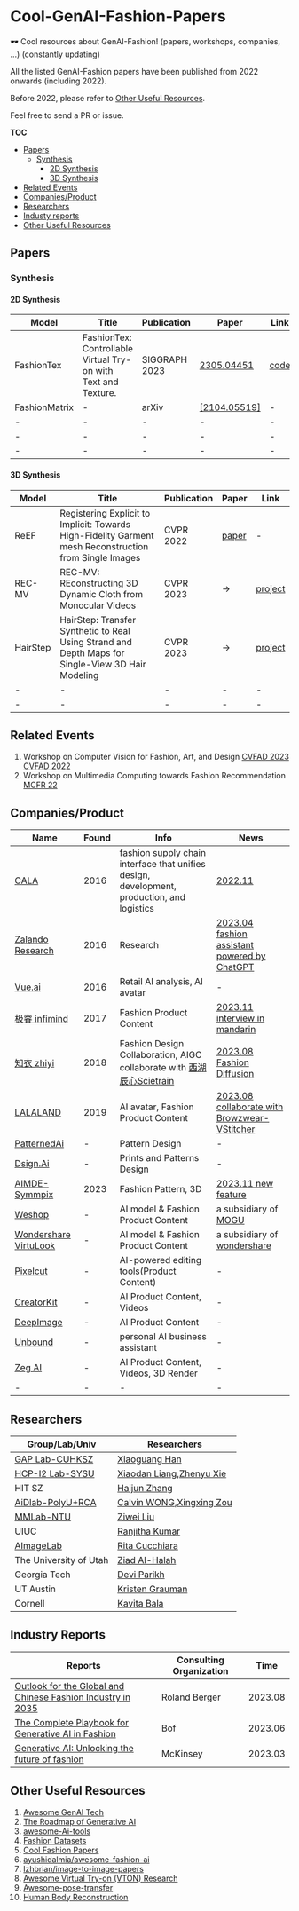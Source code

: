 # Cool-GenAI-Fashion-Papers
🕶️ Cool resources about GenAI-Fashion! (papers, workshops, companies, ...) (constantly updating)

All the listed GenAI-Fashion papers have been published from 2022 onwards (including 2022).

Before 2022, please refer to [Other Useful Resources](#other-useful-resources).

Feel free to send a PR or issue.

__TOC__
* [Papers](#papers)
    * [Synthesis](#synthesis)
       * [2D Synthesis](#2D-synthesis)
       * [3D Synthesis](#3D-synthesis)   
* [Related Events](#related-events)
* [Companies/Product](#companies/product)
* [Researchers](#researchers)
* [Industy reports](#industy-reports)
* [Other Useful Resources](#other-useful-resources)


## Papers
### Synthesis
#### 2D Synthesis
| Model | Title | Publication | Paper | Link |
| ----- | ----- | ----------- | ----- | ---- |
| FashionTex | FashionTex: Controllable Virtual Try-on with Text and Texture. | SIGGRAPH 2023 | [2305.04451](https://arxiv.org/abs/2305.04451) | [code](https://github.com/picksh/FashionTex)|
| FashionMatrix | - | arXiv | [[2104.05519]](https://arxiv.org/abs/2104.05519) | -|
| - | - | - | - | - |
| - | - | - | - | - |
| - | - | - | - | - |

#### 3D Synthesis
| Model | Title | Publication | Paper | Link |
| ----- | ----- | ----------- | ----- | ---- |
| ReEF | Registering Explicit to Implicit: Towards High-Fidelity Garment mesh Reconstruction from Single Images | CVPR 2022 | [paper](https://openaccess.thecvf.com/content/CVPR2022/papers/Zhu_Registering_Explicit_to_Implicit_Towards_High-Fidelity_Garment_Mesh_Reconstruction_From_CVPR_2022_paper.pdf) | - |
| REC-MV | REC-MV: REconstructing 3D Dynamic Cloth from Monocular Videos | CVPR 2023 | -> | [project](https://lingtengqiu.github.io/2023/REC-MV/) |
| HairStep | HairStep: Transfer Synthetic to Real Using Strand and Depth Maps for Single-View 3D Hair Modeling | CVPR 2023 | -> | [project](https://paulyzheng.github.io/research/hairstep/) |
| - | - | - | - | - |
| - | - | - | - | - |

## Related Events
1. Workshop on Computer Vision for Fashion, Art, and Design [CVFAD 2023](https://sites.google.com/view/cvfad2023/home) [CVFAD 2022](https://sites.google.com/view/cvfad2022/home)
2. Workshop on Multimedia Computing towards Fashion Recommendation [MCFR 22](https://dl.acm.org/doi/abs/10.1145/3503161.3554765)


## Companies/Product

| Name                                                         | Found | Info                                        | News                                                         |
| ------------------------------------------------------------ | ----- | ------------------------------------------- | ------------------------------------------------------------ |
| [CALA](https://ca.la/) | 2016 | fashion supply chain interface that unifies design, development, production, and logistics | [2022.11](https://mp.weixin.qq.com/s/INLwwAqkHzQ2iLq-Oj7ZjA) |
| [Zalando Research](https://research.zalando.com/)            | 2016  | Research                                    | [2023.04 fashion assistant powered by ChatGPT](https://corporate.zalando.com/en/technology/zalando-launch-fashion-assistant-powered-chatgpt) |
| [Vue.ai](https://vue.ai/) | 2016 | Retail AI analysis, AI avatar | - |
| [极睿 infimind](http://infimind.com/)| 2017  | Fashion Product Content           | [2023.11 interview in mandarin](https://www.bilibili.com/video/BV1iu4y1879i/?spm_id_from=333.337.search-card.all.click&vd_source=32f6f61e74ca115cbaca6bd6bb144662)  |
| [知衣 zhiyi](https://www.zhiyitech.cn/)| 2018  | Fashion Design Collaboration, AIGC collaborate with [西湖辰心Scietrain](https://xinchenai.com/)          | [2023.08 Fashion Diffusion](https://mp.weixin.qq.com/s/TnYEc0bl0IasEdHsYmACOA) |
| [LALALAND](https://lalaland.ai/) | 2019 | AI avatar, Fashion Product Content | [2023.08 collaborate with Browzwear-VStitcher](https://mp.weixin.qq.com/s/ZPGR9UhlcaGIeRFUhiG4fA) |
| [PatternedAi](https://www.patterned.ai/) | - | Pattern Design | - |
| [Dsign.Ai](https://app.dsign.ai/) | - | Prints and Patterns Design | - |
| [AIMDE-Symmpix](https://aimde.design/en) | 2023 | Fashion Pattern, 3D | [2023.11 new feature](https://mp.weixin.qq.com/s/priz3aVNByLW40hk2AdxSA) |
| [Weshop](https://www.weshop.com/) | - | AI model & Fashion Product Content | a subsidiary of [MOGU](https://www.mogu.com/)  |
| [Wondershare VirtuLook](https://virtulook.wondershare.com/) | - | AI model & Fashion Product Content | a subsidiary of [wondershare](https://www.wondershare.com/)|
| [Pixelcut](https://www.pixelcut.ai/) | - | AI-powered editing tools(Product Content) | - |
| [CreatorKit](https://creatorkit.com/) | - | AI Product Content, Videos | - |
| [DeepImage](https://deep-image.ai/) | - | AI Product Content | - |
| [Unbound](https://www.unboundml.com/) | - | personal AI business assistant | - |
| [Zeg AI](https://www.zeg.ai/)| - | AI Product Content, Videos, 3D Render | - |
| - | - | - | - |


## Researchers

| Group/Lab/Univ                                              |Researchers |
| ------------------------------------------------------------| -----------|
| [GAP Lab-CUHKSZ](https://gaplab.cuhk.edu.cn/pages/publications) | [Xiaoguang Han](https://scholar.google.com/citations?user=z-rqsR4AAAAJ&hl=en)|
| [HCP-I2 Lab-SYSU](https://www.sysu-hcp.net/publications/index.html) | [Xiaodan Liang](https://scholar.google.com/citations?user=voxznZAAAAAJ&hl=en),[Zhenyu Xie](https://xiezhy6.github.io/)|
| HIT SZ|[Haijun Zhang](https://dl2link.com/#)|
| [AiDlab-PolyU+RCA](https://www.aidlab.hk/en/)|[Calvin WONG](https://research.polyu.edu.hk/en/persons/wai-keung-wong-2),[Xingxing Zou](https://scholar.google.com/citations?user=UhnQA3UAAAAJ&hl=zh-CN)|
| [MMLab-NTU](https://www.mmlab-ntu.com/index.html)|[Ziwei Liu](https://liuziwei7.github.io/index.html)|
| UIUC | [Ranjitha Kumar](http://ranjithakumar.net/)|
| [AImageLab](https://aimagelab.ing.unimore.it/imagelab/)|[Rita Cucchiara](https://scholar.google.com/citations?user=OM3sZEoAAAAJ&hl=en)|
| The University of Utah|[Ziad Al-Halah](https://users.cs.utah.edu/~ziad/)|
| Georgia Tech|[Devi Parikh](https://faculty.cc.gatech.edu/~parikh/)|
| UT Austin|[Kristen Grauman](https://www.cs.utexas.edu/users/grauman/)|
| Cornell|[Kavita Bala](https://www.cs.cornell.edu/~kb/)|

## Industry Reports
| Reports                                              |Consulting Organization | Time |
| ------------------------------------------------------------| -----------| -----------|
| [Outlook for the Global and Chinese Fashion Industry in 2035](https://www.rolandberger.com/zh/Insights/Publications/2035%E5%85%A8%E7%90%83%E5%8F%8A%E4%B8%AD%E5%9B%BD%E6%97%B6%E5%B0%9A%E4%BA%A7%E4%B8%9A%E5%B1%95%E6%9C%9B.html)|Roland Berger|2023.08|
| [The Complete Playbook for Generative AI in Fashion](https://www.businessoffashion.com/case-studies/technology/generative-ai-playbook-machine-learning-emerging-technology/)|Bof|2023.06|
| [Generative AI: Unlocking the future of fashion](https://www.mckinsey.com/industries/retail/our-insights/generative-ai-unlocking-the-future-of-fashion) |McKinsey|2023.03|

## Other Useful Resources
1. [Awesome GenAI Tech](https://github.com/hollobit/Awesome-GenAITech#table-of-content)
2. [The Roadmap of Generative AI](https://github.com/SeedV/generative-ai-roadmap)
3. [awesome-Ai-tools](https://github.com/TRA-Tech/awesome-artificial-intelligence-tools)
4. [Fashion Datasets](https://github.com/AemikaChow/DATASOURCE)
5. [Cool Fashion Papers](https://github.com/lzhbrian/Cool-Fashion-Papers)
6. [ayushidalmia/awesome-fashion-ai](https://github.com/ayushidalmia/awesome-fashion-ai)
7. [lzhbrian/image-to-image-papers](https://github.com/lzhbrian/image-to-image-papers)
8. [Awesome Virtual Try-on (VTON) Research](https://github.com/minar09/awesome-virtual-try-on#non-clothing-virtual-try-on)
9. [Awesome-pose-transfer](https://github.com/Zhangjinso/Awesome-pose-transfer)
10. [Human Body Reconstruction](https://github.com/chenweikai/Body_Reconstruction_References)
